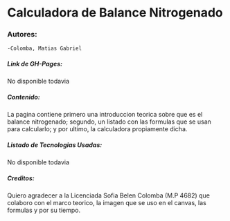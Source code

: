 # Calculadora de Balance Nitrogenado

### Autores:
    -Colomba, Matias Gabriel

##### Link de GH-Pages:
No disponible todavia

##### Contenido:
La pagina contiene primero una introduccion teorica sobre que es el balance nitrogenado; segundo, un listado con las formulas que se usan para calcularlo; y por ultimo, la calculadora propiamente dicha.

##### Listado de Tecnologias Usadas: 
No disponible todavia

##### Creditos:
Quiero agradecer a la Licenciada Sofia Belen Colomba (M.P 4682) que colaboro con el marco teorico, la imagen que se uso en el canvas, las formulas y por su tiempo.
